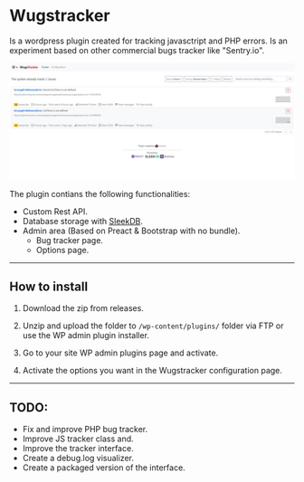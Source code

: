 # Wugstracker

Is a wordpress plugin created for tracking javasctript and PHP errors. Is an experiment based on other commercial bugs tracker like "Sentry.io".

![Tracker Snapshot](./images/snapshot_1.jpg)

The plugin contians the following functionalities:

- Custom Rest API.
- Database storage with [SleekDB](https://sleekdb.github.io/).
- Admin area (Based on Preact & Bootstrap with no bundle).
    - Bug tracker page.
    - Options page.

---
## How to install

1. Download the zip from releases.

2. Unzip and upload the folder to ``/wp-content/plugins/`` folder via FTP or use the WP admin plugin installer.

3. Go to your site WP admin plugins page and activate.

4. Activate the options you want in the Wugstracker configuration page.

---

## TODO:

- Fix and improve PHP bug tracker.
- Improve JS tracker class and.
- Improve the tracker interface.
- Create a debug.log visualizer.
- Create a packaged version of the interface.


